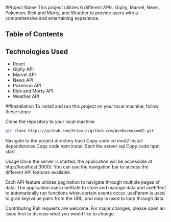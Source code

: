 #Project Name
This project utilizes 6 different APIs: Giphy, Marvel, News, Pokemon, Rick and Morty, and Weather to provide users with a comprehensive and entertaining experience.

## Table of Contents
## Technologies Used
* React
* Giphy API
* Marvel API
* News API
* Pokemon API
* Rick and Morty API
* Weather API

##Installation
To install and run this project on your local machine, follow these steps:

Clone the repository to your local machine

```bash
git clone https://github.com/https://github.com/AznRaven/mod2.git
```
Navigate to the project directory
bash
Copy code
cd mod2
Install dependencies
Copy code
npm install
Start the server
sql
Copy code
npm start

Usage
Once the server is started, the application will be accessible at http://localhost:3000/. You can use the navigation bar to access the different API features available.

Each API feature utilizes pagination to navigate through multiple pages of data. The application uses useState to store and manage data and useEffect to automatically run functions when certain events occur. useParam is used to grab key/value pairs from the URL, and map is used to loop through data.

Contributing
Pull requests are welcome. For major changes, please open an issue first to discuss what you would like to change.